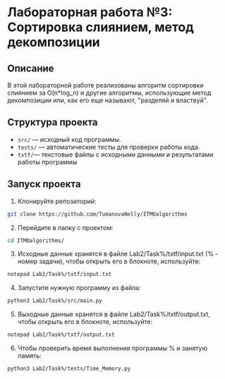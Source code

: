 # Лабораторная работа №3: Сортировка слиянием, метод декомпозиции

## Описание
В этой лабораторной работе реализованы алгоритм сортировки слиянием за O(n*log_n) и другие алгоритмы, использующие метод декомпозиции или,
как его еще называют, "разделяй и властвуй".

## Структура проекта
- `src/` — исходный код программы.
- `tests/` — автоматические тесты для проверки работы кода.
- `txtf/`— текстовые файлы с исходными данными и результатами работы программы

## Запуск проекта
1. Клонируйте репозиторий:
```bash
git clone https://github.com/TumanovaNelly/ITMOalgorithms
```
2. Перейдите в папку с проектом:
```bash
cd ITMOalgorithms/
```
3. Исходные данные хранятся в файле Lab2/Task%/txtf/input.txt (% - номер задачи), чтобы открыть его в блокноте, используйте:
```bash
notepad Lab2/Task%/txtf/input.txt
```
4. Запустите нужную программу из файла:
```bash
python3 Lab2/Task%/src/main.py
```
5. Выходные данные хранятся в файле Lab2/Task%/txtf/output.txt, чтобы открыть его в блокноте, используйте:
```bash
notepad Lab2/Task%/txtf/output.txt
```
6. Чтобы проверить время выполнения программы % и занятую память:
```bash
python3 Lab2/Task%/tests/Time_Memory.py
```
